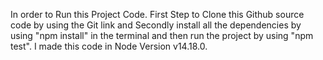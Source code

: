 In order to Run this Project Code. First Step to Clone this Github source code by using the Git link
and  Secondly install all the dependencies by using "npm install" in the terminal and then run the project by using "npm test". I made this code in  Node Version v14.18.0.